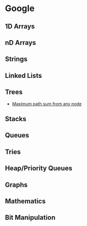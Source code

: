 # Google

## 1D Arrays

## nD Arrays

## Strings

## Linked Lists

## Trees

* [Maximum path sum from any node](../problem-solutions/tree-problems/maximum-path-sum-from-any-node.md)

## Stacks

## Queues

## Tries

## Heap/Priority Queues

## Graphs

## Mathematics

## Bit Manipulation





